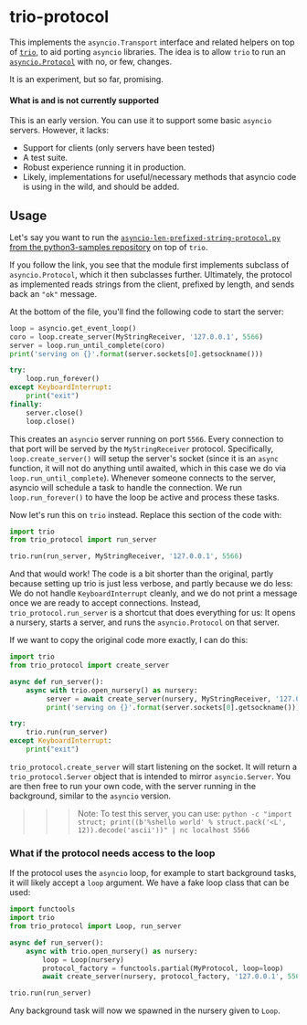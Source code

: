 # trio-protocol


This implements the `asyncio.Transport` interface and related helpers on top of [`trio`](https://github.com/python-trio/trio), to aid porting `asyncio` libraries. The idea is to allow `trio` to run an [`asyncio.Protocol`](https://docs.python.org/3/library/asyncio-protocol.html#protocols) with no, or few, changes. 

It is an experiment, but so far, promising.

#### What is and is not currently supported


This is an early version. You can use it to support some basic `asyncio` servers. However, it lacks:

- Support for clients (only servers have been tested)
- A test suite.
- Robust experience running it in production.
- Likely, implementations for useful/necessary methods that asyncio code is using in the wild, and should be added.

## Usage

Let's say you want to run the [`asyncio-len-prefixed-string-protocol.py` from the python3-samples repository](https://github.com/eliben/python3-samples/blob/master/async/asyncio-len-prefixed-string-protocol.py) on top of `trio`. 

If you follow the link, you see that the module first implements subclass of `asyncio.Protocol`, which it then subclasses further. Ultimately, the protocol as implemented reads strings from the client, prefixed by length, and sends back an `"ok"` message.

At the bottom of the file, you'll find the following code to start the server:

```python
loop = asyncio.get_event_loop()
coro = loop.create_server(MyStringReceiver, '127.0.0.1', 5566)
server = loop.run_until_complete(coro)
print('serving on {}'.format(server.sockets[0].getsockname()))

try:
    loop.run_forever()
except KeyboardInterrupt:
    print("exit")
finally:
    server.close()
    loop.close()
```

This creates an `asyncio` server running on port `5566`. Every connection to that port will be served by the `MyStringReceiver` protocol. Specifically, `loop.create_server()` will setup the server's socket (since it is an `async` function, it will not do anything until awaited, which in this case we do via `loop.run_until_complete`). Whenever someone connects to the server, asyncio will schedule a task to handle the connection. We run `loop.run_forever()` to have the loop be active and process these tasks.

Now let's run this on `trio` instead. Replace this section of the code with:

```python
import trio
from trio_protocol import run_server

trio.run(run_server, MyStringReceiver, '127.0.0.1', 5566)
```

And that would work! The code is a bit shorter than the original, partly because setting up trio is just less verbose, and partly because we do less: We do not handle `KeyboardInterrupt` cleanly, and we do not print a message once we are ready to accept connections. Instead, `trio_protocol.run_server` is a shortcut that does everything for us: It opens a nursery, starts a server, and runs the `asyncio.Protocol` on that server.

If we want to copy the original code more exactly, I can do this:

```python
import trio
from trio_protocol import create_server

async def run_server():
    async with trio.open_nursery() as nursery:
         server = await create_server(nursery, MyStringReceiver, '127.0.0.1', 5566)
         print('serving on {}'.format(server.sockets[0].getsockname()))

try:
    trio.run(run_server)
except KeyboardInterrupt:
    print("exit")
```

```trio_protocol.create_server``` will start listening on the socket. It will return a `trio_protocol.Server` object that is intended to mirror `asyncio.Server`. You are then free to run your own code, with the server running in the background, similar to the `asyncio` version.

>>> Note: To test this server, you can use:
>>> `python -c "import struct; print((b'%shello world' % struct.pack('<L', 12)).decode('ascii'))" | nc localhost 5566`

### What if the protocol needs access to the loop

If the protocol uses the `asyncio` loop, for example to start background tasks, it will likely accept a `loop` argument. We have a fake loop class that can be used:

```python
import functools
import trio
from trio_protocol import Loop, run_server

async def run_server():
    async with trio.open_nursery() as nursery:
        loop = Loop(nursery)
        protocol_factory = functools.partial(MyProtocol, loop=loop)
        await create_server(nursery, protocol_factory, '127.0.0.1', 5566)

trio.run(run_server)
```

Any background task will now we spawned in the nursery given to `Loop`.

